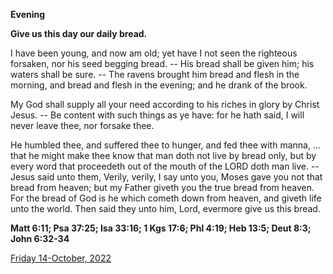 **Evening**

**Give us this day our daily bread.**
 
I have been young, and now am old; yet have I not seen the righteous forsaken, nor his seed begging bread. -- His bread shall be given him; his waters shall be sure. -- The ravens brought him bread and flesh in the morning, and bread and flesh in the evening; and he drank of the brook.
 
My God shall supply all your need according to his riches in glory by Christ Jesus. -- Be content with such things as ye have: for he hath said, I will never leave thee, nor forsake thee.
 
He humbled thee, and suffered thee to hunger, and fed thee with manna, ... that he might make thee know that man doth not live by bread only, but by every word that proceedeth out of the mouth of the LORD doth man live. -- Jesus said unto them, Verily, verily, I say unto you, Moses gave you not that bread from heaven; but my Father giveth you the true bread from heaven. For the bread of God is he which cometh down from heaven, and giveth life unto the world. Then said they unto him, Lord, evermore give us this bread.  

**Matt 6:11; Psa 37:25; Isa 33:16; 1 Kgs 17:6; Phl 4:19; Heb 13:5; Deut 8:3; John 6:32-34**

[Friday 14-October, 2022](https://t.me/daily_light)
